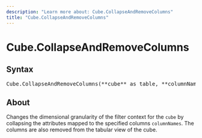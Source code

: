 ```yaml
---
description: "Learn more about: Cube.CollapseAndRemoveColumns"
title: "Cube.CollapseAndRemoveColumns"
---
```

# Cube.CollapseAndRemoveColumns

## Syntax

<pre>
Cube.CollapseAndRemoveColumns(**cube** as table, **columnNames** as list) as table
</pre>

## About

Changes the dimensional granularity of the filter context for the `cube` by collapsing the attributes mapped to the specified columns `columnNames`. The columns are also removed from the tabular view of the cube.
